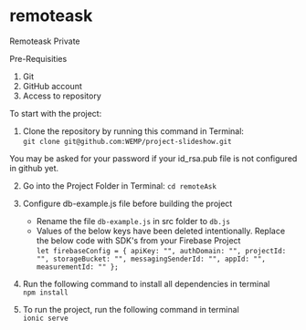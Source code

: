 # remoteask
Remoteask Private

Pre-Requisities

1. Git
2. GitHub account
3. Access to repository



To start with the project:
  1. Clone the repository by running this command in Terminal:<br />
  `git clone git@github.com:WEMP/project-slideshow.git`
  
  You may be asked for your password if your id_rsa.pub file is not configured in github yet.
  
  2. Go into the Project Folder in Terminal:
  `cd remoteAsk`
  
  3. Configure db-example.js file before building the project
      * Rename the file `db-example.js` in src folder to `db.js`
      * Values of the below keys have been deleted intentionally. 
        Replace the below code with SDK's from your Firebase Project <br />
              ```
              let firebaseConfig = {
                  apiKey: "",
                  authDomain: "",
                  projectId: "",
                  storageBucket: "",
                  messagingSenderId: "",
                  appId: "",
                  measurementId: ""
                };
                ```
  

4. Run the following command to install all dependencies in terminal <br />
  `npm install`
  
5. To run the project, run the following command in terminal <br />
  `ionic serve`
